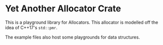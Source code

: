 # Yet Another Allocator Crate
This is a playground library for Allocators. This allocator is modelled off the
idea of C++17's `std::pmr`.

The example files also host some playgrounds for data structures.
